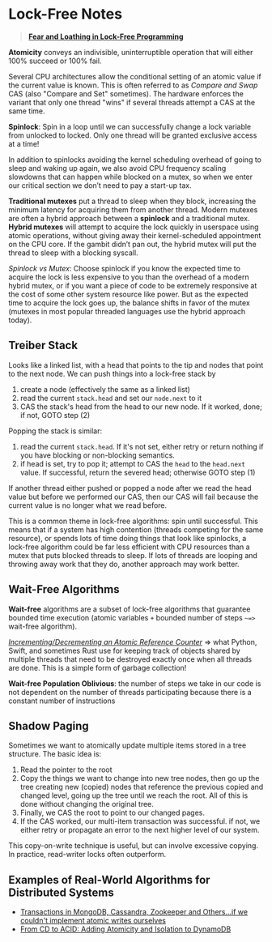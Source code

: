 # Lock-Free Notes
> **[Fear and Loathing in Lock-Free Programming](https://medium.com/@tylerneely/fear-and-loathing-in-lock-free-programming-7158b1cdd50c)**

**Atomicity** conveys an indivisible, uninterruptible operation that will either 100% succeed or 100% fail.

Several CPU architectures allow the conditional setting of an atomic value if the current value is known. This is often referred to as *Compare and Swap* CAS (also "Compare and Set" sometimes). The hardware enforces the variant that only one thread "wins" if several threads attempt a CAS at the same time.

**Spinlock**: Spin in a loop until we can successfully change a lock variable from unlocked to locked. Only one thread will be granted exclusive access at a time! 

In addition to spinlocks avoiding the kernel scheduling overhead of going to sleep and waking up again, we also avoid CPU frequency scaling slowdowns that can happen while blocked on a mutex, so when we enter our critical section we don’t need to pay a start-up tax.

**Traditional mutexes** put a thread to sleep when they block, increasing the minimum latency for acquiring them from another thread. Modern mutexes are often a hybrid approach between a **spinlock** and a traditional mutex. **Hybrid mutexes** will attempt to acquire the lock quickly in userspace using atomic operations, without giving away their kernel-scheduled appointment on the CPU core. If the gambit didn’t pan out, the hybrid mutex will put the thread to sleep with a blocking syscall.

*Spinlock vs Mutex*: Choose spinlock if you know the expected time to acquire the lock is less expensive to you than the overhead of a modern hybrid mutex, or if you want a piece of code to be extremely responsive at the cost of some other system resource like power. But as the expected time to acquire the lock goes up, the balance shifts in favor of the mutex (mutexes in most popular threaded languages use the hybrid approach today).

## Treiber Stack

Looks like a linked list, with a head that points to the tip and nodes that point to the next node. We can push things into a lock-free stack by
1. create a node (effectively the same as a linked list)
2. read the current `stack.head` and set our `node.next` to it
3. CAS the stack's head from the head to our new node. If it worked, done; if not, GOTO step (2)

Popping the stack is similar:
1. read the current `stack.head`. If it's not set, either retry or return nothing if you have blocking or non-blocking semantics.
2. if head is set, try to pop it; attempt to CAS the `head` to the `head.next` value. If successful, return the severed head; otherwise GOTO step (1)

If another thread either pushed or popped a node after we read the head value but before we performed our CAS, then our CAS will fail because the current value is no longer what we read before.

This is a common theme in lock-free algorithms: spin until successful. This means that if a system has high contention (threads competing for the same resource), or spends lots of time doing things that look like spinlocks, a lock-free algorithm could be far less efficient with CPU resources than a mutex that puts blocked threads to sleep. If lots of threads are looping and throwing away work that they do, another approach may work better.

## Wait-Free Algorithms

**Wait-free** algorithms are a subset of lock-free algorithms that guarantee bounded time execution (atomic variables `+` bounded number of steps `~=>` wait-free algorithm).

*[Incrementing/Decrementing an Atomic Reference Counter](http://www.1024cores.net/home/lock-free-algorithms/introduction)* => what Python, Swift, and sometimes Rust use for keeping track of objects shared by multiple threads that need to be destroyed exactly once when all threads are done. This is a simple form of garbage collection!

**Wait-free Population Oblivious**: the number of steps we take in our code is not dependent on the number of threads participating because there is a constant number of instructions

## Shadow Paging

Sometimes we want to atomically update multiple items stored in a tree structure. The basic idea is:
1. Read the pointer to the root
2. Copy the things we want to change into new tree nodes, then go up the tree creating new (copied) nodes that reference the previous copied and changed level, going up the tree until we reach the root. All of this is done without changing the original tree.
3. Finally, we CAS the root to point to our changed pages.
4. If the CAS worked, our multi-item transaction was successful. if not, we either retry or propagate an error to the next higher level of our system.

This copy-on-write technique is useful, but can involve excessive copying. In practice, read-writer locks often outperform.

## Examples of Real-World Algorithms for Distributed Systems
* [Transactions in MongoDB, Cassandra, Zookeeper and Others...if we couldn't implement atomic writes ourselves](http://rystsov.info/2012/09/01/cas.html)
* [From CD to ACID: Adding Atomicity and Isolation to DynamoDB](https://github.com/awslabs/dynamodb-transactions/blob/master/DESIGN.md)

